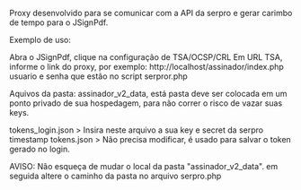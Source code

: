 Proxy desenvolvido para se comunicar com a API da serpro e gerar carimbo de tempo para o JSignPdf.


Exemplo de uso:

Abra o JSignPdf, clique na configuração de TSA/OCSP/CRL
Em URL TSA, informe o link do proxy,  por exemplo: http://localhost/assinador/index.php
usuario e senha que estão no script serpror.php

Aquivos da pasta: assinador_v2_data, está pasta deve ser colocada em um ponto privado de sua hospedagem, para não correr o risco de vazar suas keys.

tokens_login.json >  Insira neste arquivo a sua key e secret da serpro timestamp
tokens.json >  Não precisa modificar, é usado para salvar o token gerado no login.

AVISO: Não esqueça de mudar o local da pasta "assinador_v2_data".
em seguida altere o caminho da pasta no arquivo serpro.php
